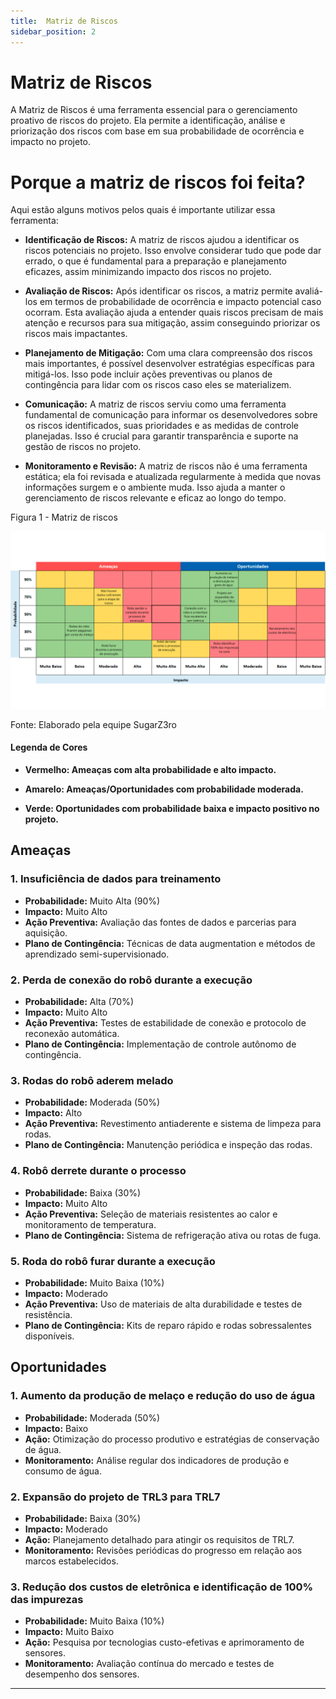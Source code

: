 ```yaml
---
title:  Matriz de Riscos
sidebar_position: 2
---
```


# Matriz de Riscos

A Matriz de Riscos é uma ferramenta essencial para o gerenciamento proativo de riscos do projeto. Ela permite a identificação, análise e priorização dos riscos com base em sua probabilidade de ocorrência e impacto no projeto.

# Porque a matriz de riscos foi feita?

Aqui estão alguns motivos pelos quais é importante utilizar essa ferramenta:

- **Identificação de Riscos:**  A matriz de riscos ajudou a identificar os riscos potenciais no projeto. Isso envolve considerar tudo que pode dar errado, o que é fundamental para a preparação e planejamento eficazes, assim minimizando impacto dos riscos no projeto.

- **Avaliação de Riscos:** Após identificar os riscos, a matriz permite avaliá-los em termos de probabilidade de ocorrência e impacto potencial caso ocorram. Esta avaliação ajuda a entender quais riscos precisam de mais atenção e recursos para sua mitigação, assim conseguindo priorizar os riscos mais impactantes.

- **Planejamento de Mitigação:** Com uma clara compreensão dos riscos mais importantes, é possível desenvolver estratégias específicas para mitigá-los. Isso pode incluir ações preventivas ou planos de contingência para lidar com os riscos caso eles se materializem.

- **Comunicação:** A matriz de riscos serviu como uma ferramenta fundamental de comunicação para informar os desenvolvedores sobre os riscos identificados, suas prioridades e as medidas de controle planejadas. Isso é crucial para garantir transparência e suporte na gestão de riscos no projeto.

- **Monitoramento e Revisão:** A matriz de riscos não é uma ferramenta estática; ela foi revisada e atualizada regularmente à medida que novas informações surgem e o ambiente muda. Isso ajuda a manter o gerenciamento de riscos relevante e eficaz ao longo do tempo.

<p style={{textAlign: 'center'}}>Figura 1 - Matriz de riscos</p>

![Matriz de Riscos](../../../../static/img/sprint-1/Matriz_de_Riscos.png)

<p style={{textAlign: 'center'}}>Fonte: Elaborado pela equipe SugarZ3ro</p>

#### Legenda de Cores

 - **Vermelho: Ameaças com alta probabilidade e alto impacto.**

- **Amarelo: Ameaças/Oportunidades com probabilidade moderada.**

- **Verde: Oportunidades com probabilidade baixa e impacto positivo no projeto.**


## Ameaças

### 1. Insuficiência de dados para treinamento
- **Probabilidade:** Muito Alta (90%)
- **Impacto:** Muito Alto
- **Ação Preventiva:** Avaliação das fontes de dados e parcerias para aquisição.
- **Plano de Contingência:** Técnicas de data augmentation e métodos de aprendizado semi-supervisionado.

### 2. Perda de conexão do robô durante a execução
- **Probabilidade:** Alta (70%)
- **Impacto:** Muito Alto
- **Ação Preventiva:** Testes de estabilidade de conexão e protocolo de reconexão automática.
- **Plano de Contingência:** Implementação de controle autônomo de contingência.

### 3. Rodas do robô aderem melado
- **Probabilidade:** Moderada (50%)
- **Impacto:** Alto
- **Ação Preventiva:** Revestimento antiaderente e sistema de limpeza para rodas.
- **Plano de Contingência:** Manutenção periódica e inspeção das rodas.

### 4. Robô derrete durante o processo
- **Probabilidade:** Baixa (30%)
- **Impacto:** Muito Alto
- **Ação Preventiva:** Seleção de materiais resistentes ao calor e monitoramento de temperatura.
- **Plano de Contingência:** Sistema de refrigeração ativa ou rotas de fuga.

### 5. Roda do robô furar durante a execução
- **Probabilidade:** Muito Baixa (10%)
- **Impacto:** Moderado
- **Ação Preventiva:** Uso de materiais de alta durabilidade e testes de resistência.
- **Plano de Contingência:** Kits de reparo rápido e rodas sobressalentes disponíveis.

## Oportunidades

### 1. Aumento da produção de melaço e redução do uso de água
- **Probabilidade:** Moderada (50%)
- **Impacto:** Baixo
- **Ação:** Otimização do processo produtivo e estratégias de conservação de água.
- **Monitoramento:** Análise regular dos indicadores de produção e consumo de água.

### 2. Expansão do projeto de TRL3 para TRL7
- **Probabilidade:** Baixa (30%)
- **Impacto:** Moderado
- **Ação:** Planejamento detalhado para atingir os requisitos de TRL7.
- **Monitoramento:** Revisões periódicas do progresso em relação aos marcos estabelecidos.

### 3. Redução dos custos de eletrônica e identificação de 100% das impurezas
- **Probabilidade:** Muito Baixa (10%)
- **Impacto:** Muito Baixo
- **Ação:** Pesquisa por tecnologias custo-efetivas e aprimoramento de sensores.
- **Monitoramento:** Avaliação contínua do mercado e testes de desempenho dos sensores.

---


